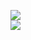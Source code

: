 [![](https://img.shields.io/badge/Made%20With-Github%20Spray-lightgrey.svg?style=for-the-badge&logo=github)](https://github.com/Annihil/github-spray#4586)  
[![](https://i.imgur.com/2DrTn0Z.gif)](https://github.com/Annihil/github-spray)
